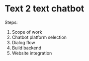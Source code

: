 # Text 2 text chatbot

Steps: 
1. Scope of work
2. Chatbot platform selection 
3. Dialog flow 
4. Build backend
5. Website integration